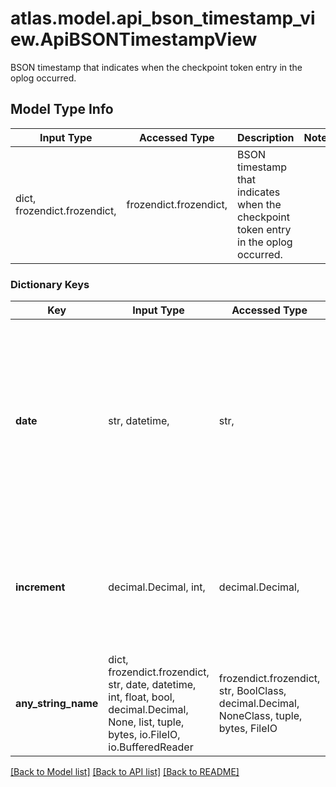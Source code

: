 # atlas.model.api_bson_timestamp_view.ApiBSONTimestampView

BSON timestamp that indicates when the checkpoint token entry in the oplog occurred.

## Model Type Info
Input Type | Accessed Type | Description | Notes
------------ | ------------- | ------------- | -------------
dict, frozendict.frozendict,  | frozendict.frozendict,  | BSON timestamp that indicates when the checkpoint token entry in the oplog occurred. | 

### Dictionary Keys
Key | Input Type | Accessed Type | Description | Notes
------------ | ------------- | ------------- | ------------- | -------------
**date** | str, datetime,  | str,  | Date and time when the oplog recorded this database operation. This parameter expresses its value in the ISO 8601 timestamp format in UTC. | [optional] value must conform to RFC-3339 date-time
**increment** | decimal.Decimal, int,  | decimal.Decimal,  | Order of the database operation that the oplog recorded at specific date and time. | [optional] value must be a 32 bit integer
**any_string_name** | dict, frozendict.frozendict, str, date, datetime, int, float, bool, decimal.Decimal, None, list, tuple, bytes, io.FileIO, io.BufferedReader | frozendict.frozendict, str, BoolClass, decimal.Decimal, NoneClass, tuple, bytes, FileIO | any string name can be used but the value must be the correct type | [optional]

[[Back to Model list]](../../README.md#documentation-for-models) [[Back to API list]](../../README.md#documentation-for-api-endpoints) [[Back to README]](../../README.md)

